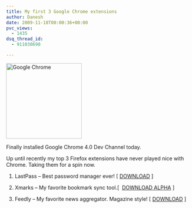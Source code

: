 ```yaml
---
title: My first 3 Google Chrome extensions
author: Danesh
date: 2009-11-18T00:00:36+00:00
pvc_views:
  - 1435
dsq_thread_id:
  - 911030690

---
```

[<img loading="lazy" class="alignnone size-full wp-image-872" title="Google Chrome" src="/wp-content/uploads/2008/09/chrome-205_noshadow.png" alt="Google Chrome" width="205" height="205" srcset="/wp-content/uploads/2008/09/chrome-205_noshadow.png 205w, /wp-content/uploads/2008/09/chrome-205_noshadow-150x150.png 150w" sizes="(max-width: 205px) 100vw, 205px" />][1]

[][1]Finally installed Google Chrome 4.0 Dev Channel today.

Up until recently my top 3 Firefox extensions have never played nice with Chrome. Taking them for a spin now.

1. LastPass &#8211; Best password manager ever! [ [DOWNLOAD][2] ]

2. Xmarks &#8211; My favorite bookmark sync tool.[  [DOWNLOAD ALPHA][3] ]

3. Feedly &#8211; My favorite news aggregator. Magazine style! [ [DOWNLOAD][4] ]

 [1]: /wp-content/uploads/2008/09/chrome-205_noshadow.png
 [2]: https://lastpass.com/lpchrome.php
 [3]: http://beta.xmarks.com/program/chrome
 [4]: http://update.feedly.com/release/feedly.crx